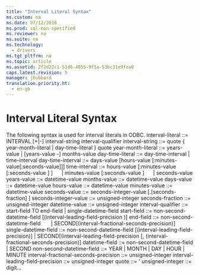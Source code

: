 ```yaml
---
title: "Interval Literal Syntax"
ms.custom: na
ms.date: 07/12/2016
ms.prod: sql-non-specified
ms.reviewer: na
ms.suite: na
ms.technology: 
  - drivers
ms.tgt_pltfrm: na
ms.topic: article
ms.assetid: 2f2d22c1-51d6-4055-9f5a-53bc31e9fea0
caps.latest.revision: 5
manager: jhubbard
translation.priority.ht: 
  - en-gb
---
```

# Interval Literal Syntax
<?xml version="1.0" encoding="utf-8"?>
<developerReferenceWithoutSyntaxDocument xmlns="http://ddue.schemas.microsoft.com/authoring/2003/5" xmlns:xlink="http://www.w3.org/1999/xlink" xmlns:xsi="http://www.w3.org/2001/XMLSchema-instance" xsi:schemaLocation="http://ddue.schemas.microsoft.com/authoring/2003/5 http://dduestorage.blob.core.windows.net/ddueschema/developer.xsd">
  <introduction>
    <para>The following syntax is used for interval literals in ODBC.</para>
    <para>
      <legacyItalic>interval-literal ::= INTERVAL </legacyItalic>[+<legacyItalic>|</legacyItalic>-]<legacyItalic> interval-string interval-qualifier</legacyItalic></para>
    <para>
      <legacyItalic>interval-string</legacyItalic> ::= <legacyItalic>quote</legacyItalic> { <legacyItalic>year-month-literal</legacyItalic> | <legacyItalic>day-time-literal</legacyItalic> } <legacyItalic>quote</legacyItalic></para>
    <para>
      <legacyItalic>year-month-literal</legacyItalic> ::= <legacyItalic>years-value</legacyItalic> | [<legacyItalic>years-value</legacyItalic> -] <legacyItalic>months-value</legacyItalic></para>
    <para>
      <legacyItalic>day-time-literal</legacyItalic> ::= <legacyItalic>day-time-interval</legacyItalic> | <legacyItalic>time-interval</legacyItalic></para>
    <para>
      <legacyItalic>day-time-interval</legacyItalic> ::= <legacyItalic>days-value</legacyItalic> [<legacyItalic>hours-value</legacyItalic> [:<legacyItalic>minutes-value</legacyItalic>[:<legacyItalic>seconds-value</legacyItalic>]]]</para>
    <para>
      <legacyItalic>time-interval</legacyItalic> ::= <legacyItalic>hours-value</legacyItalic> [:<legacyItalic>minutes-value</legacyItalic> [:<legacyItalic>seconds-value</legacyItalic> ] ]  </para>
    <para>     | <legacyItalic>minutes-value</legacyItalic> [:<legacyItalic>seconds-value</legacyItalic> ]  </para>
    <para>     | <legacyItalic>seconds-value</legacyItalic></para>
    <para>
      <legacyItalic>years-value</legacyItalic> ::= <legacyItalic>datetime-value</legacyItalic></para>
    <para>
      <legacyItalic>months-value</legacyItalic> ::= <legacyItalic>datetime-value</legacyItalic></para>
    <para>
      <legacyItalic>days-value</legacyItalic> ::= <legacyItalic>datetime-value</legacyItalic></para>
    <para>
      <legacyItalic>hours-value</legacyItalic> ::= <legacyItalic>datetime-value</legacyItalic></para>
    <para>
      <legacyItalic>minutes-value</legacyItalic> ::= <legacyItalic>datetime-value</legacyItalic></para>
    <para>
      <legacyItalic>seconds-value</legacyItalic> ::= <legacyItalic>seconds-integer-value</legacyItalic> [.[<legacyItalic>seconds-fraction</legacyItalic>] ]</para>
    <para>
      <legacyItalic>seconds-integer-value</legacyItalic> ::= <legacyItalic>unsigned-integer</legacyItalic></para>
    <para>
      <legacyItalic>seconds-fraction</legacyItalic> ::= <legacyItalic>unsigned-integer</legacyItalic></para>
    <para>
      <legacyItalic>datetime-value</legacyItalic> ::= <legacyItalic>unsigned-integer</legacyItalic></para>
    <para>
      <legacyItalic>interval-qualifier</legacyItalic> ::= <legacyItalic>start-field</legacyItalic> TO <legacyItalic>end-field</legacyItalic> | <legacyItalic>single-datetime-field</legacyItalic></para>
    <para>
      <legacyItalic>start-field</legacyItalic> ::= <legacyItalic>non-second-datetime-field</legacyItalic> [(<legacyItalic>interval-leading-field-precision</legacyItalic> )]</para>
    <para>
      <legacyItalic>end-field</legacyItalic> ::= <legacyItalic>non-second-datetime-field</legacyItalic>       | SECOND[(<legacyItalic>interval-fractional-seconds-precision</legacyItalic>)]</para>
    <para>
      <legacyItalic>single-datetime-field</legacyItalic> ::= <legacyItalic>non-second-datetime-field</legacyItalic> [(<legacyItalic>interval-leading-field-precision</legacyItalic>)] | SECOND[(<legacyItalic>interval-leading-field-precision </legacyItalic>[, (<legacyItalic>interval-fractional-seconds-precision</legacyItalic>)]</para>
    <para>
      <legacyItalic>datetime-field</legacyItalic> ::= <legacyItalic>non-second-datetime-field</legacyItalic> | SECOND</para>
    <para>
      <legacyItalic>non-second-datetime-field</legacyItalic> ::= YEAR | MONTH | DAY | HOUR | MINUTE</para>
    <para>
      <legacyItalic>interval-fractional-seconds-precision</legacyItalic> ::= <legacyItalic>unsigned-integer</legacyItalic></para>
    <para>
      <legacyItalic>interval-leading-field-precision</legacyItalic> ::= <legacyItalic>unsigned-integer</legacyItalic></para>
    <para>
      <legacyItalic>quote</legacyItalic> ::= '</para>
    <para>
      <legacyItalic>unsigned-integer</legacyItalic> ::= <legacyItalic>digit...</legacyItalic></para>
  </introduction>
  <relatedTopics />
</developerReferenceWithoutSyntaxDocument>